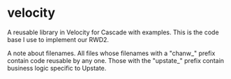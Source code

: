# velocity
A reusable library in Velocity for Cascade with examples. This is the code base I use to implement our RWD2.

A note about filenames. All files whose filenames with a "chanw_" prefix contain code reusable by any one. Those with the "upstate_" prefix contain business logic specific to Upstate.

